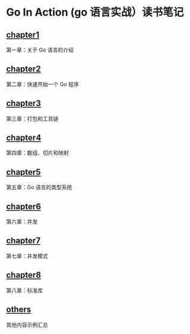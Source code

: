 # Go In Action (go 语言实战）读书笔记

## [chapter1](https://github.com/wangzz719/goinaction/tree/master/chapter1)
第一章：关于 Go 语言的介绍

## [chapter2](https://github.com/wangzz719/goinaction/tree/master/chapter2)
第二章：快速开始一个 Go 程序

## [chapter3](https://github.com/wangzz719/goinaction/tree/master/chapter3)
第三章：打包和工具链

## [chapter4](https://github.com/wangzz719/goinaction/tree/master/chapter4)
第四章：数组、切片和映射

## [chapter5](https://github.com/wangzz719/goinaction/tree/master/chapter5)
第五章：Go 语言的类型系统

## [chapter6](https://github.com/wangzz719/goinaction/tree/master/chapter6)
第六章：并发

## [chapter7](https://github.com/wangzz719/goinaction/tree/master/chapter7)
第七章：并发模式

## [chapter8](https://github.com/wangzz719/goinaction/tree/master/chapter8)
第八章：标准库

## [others](https://github.com/wangzz719/goinaction/tree/master/others)
其他内容示例汇总
